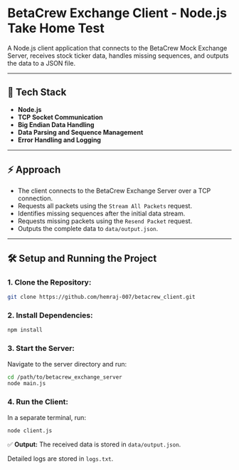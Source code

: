 # BetaCrew Exchange Client - Node.js Take Home Test

A Node.js client application that connects to the BetaCrew Mock Exchange Server, receives stock ticker data, handles missing sequences, and outputs the data to a JSON file.

---

## 🚀 Tech Stack

* **Node.js**
* **TCP Socket Communication**
* **Big Endian Data Handling**
* **Data Parsing and Sequence Management**
* **Error Handling and Logging**

---

## ⚡ Approach

* The client connects to the BetaCrew Exchange Server over a TCP connection.
* Requests all packets using the `Stream All Packets` request.
* Identifies missing sequences after the initial data stream.
* Requests missing packets using the `Resend Packet` request.
* Outputs the complete data to `data/output.json`.

---

## 🛠️ Setup and Running the Project

### 1. Clone the Repository:

```bash
git clone https://github.com/hemraj-007/betacrew_client.git
```

### 2. Install Dependencies:

```bash
npm install
```

### 3. Start the Server:

Navigate to the server directory and run:

```bash
cd /path/to/betacrew_exchange_server
node main.js
```

### 4. Run the Client:

In a separate terminal, run:

```bash
node client.js
```

✅ **Output:**
The received data is stored in `data/output.json`.

Detailed logs are stored in `logs.txt`.
